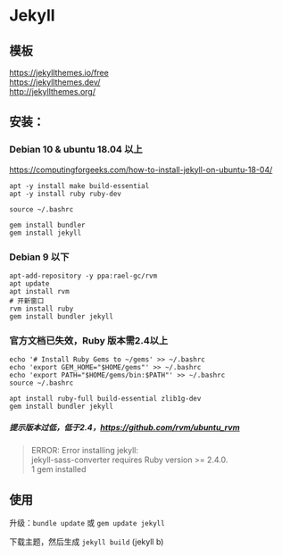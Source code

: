 # Jekyll 

## 模板
https://jekyllthemes.io/free   
https://jekyllthemes.dev/   
http://jekyllthemes.org/  

## 安装：  

### Debian 10 & ubuntu 18.04 以上
https://computingforgeeks.com/how-to-install-jekyll-on-ubuntu-18-04/    

```
apt -y install make build-essential    
apt -y install ruby ruby-dev    
```
`source ~/.bashrc`   
```
gem install bundler   
gem install jekyll    
```

### Debian 9 以下

```
apt-add-repository -y ppa:rael-gc/rvm
apt update
apt install rvm
# 开新窗口
rvm install ruby
gem install bundler jekyll
```


### 官方文档已失效，Ruby 版本需2.4以上 

```
echo '# Install Ruby Gems to ~/gems' >> ~/.bashrc
echo 'export GEM_HOME="$HOME/gems"' >> ~/.bashrc
echo 'export PATH="$HOME/gems/bin:$PATH"' >> ~/.bashrc
source ~/.bashrc

apt install ruby-full build-essential zlib1g-dev
gem install bundler jekyll
```
##### 提示版本过低，低于2.4，https://github.com/rvm/ubuntu_rvm

> ERROR:  Error installing jekyll:   
>	jekyll-sass-converter requires Ruby version >= 2.4.0.    
> 1 gem installed    


## 使用

升级：`bundle update` 或 `gem update jekyll`    

下载主题，然后生成 `jekyll build` (jekyll b)  


